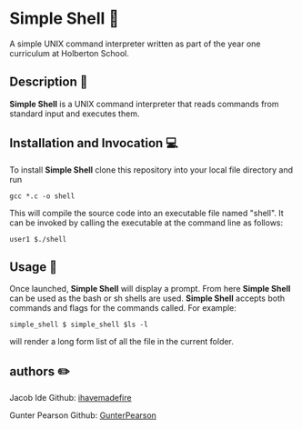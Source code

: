 # Simple Shell :shell:

A simple UNIX command interpreter written as part of the year one curriculum at Holberton School.

## Description :speech_balloon:

**Simple Shell** is a UNIX command interpreter that reads commands from standard input and executes them.

## Installation and Invocation :computer:
To install **Simple Shell** clone this repository into your local file directory and run

`gcc *.c -o shell`

This will compile the source code into an executable file named "shell".  It can be invoked by calling the executable at the command line as follows:

`user1 $./shell`

## Usage :floppy_disk:
Once launched, **Simple Shell** will display a prompt.  From here **Simple Shell** can be used as the bash or sh shells are used. **Simple Shell** accepts both commands and flags for the commands called.
For example:

`simple_shell $
simple_shell $ls -l`

will render a long form list of all the file in the current folder.


## authors :pencil2:
Jacob Ide Github: [ihavemadefire](https://github.com/ihavemadefire)

Gunter Pearson Github: [GunterPearson](https://github.com/GunterPearson)
